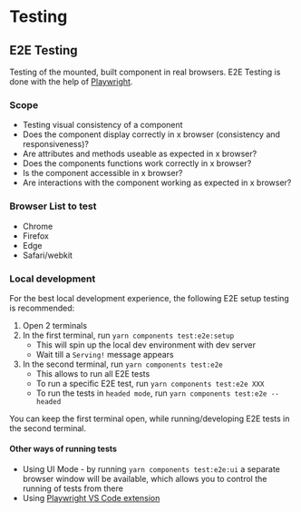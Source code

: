 # Testing

## E2E Testing

Testing of the mounted, built component in real browsers.
E2E Testing is done with the help of [Playwright](https://playwright.dev/).

### Scope

* Testing visual consistency of a component
* Does the component display correctly in x browser (consistency and responsiveness)?
* Are attributes and methods useable as expected in x browser?
* Does the components functions work correctly in x browser?
* Is the component accessible in x browser?
* Are interactions with the component working as expected in x browser?

### Browser List to test

* Chrome
* Firefox
* Edge
* Safari/webkit

### Local development

For the best local development experience, the following E2E setup testing is recommended:

1. Open 2 terminals
2. In the first terminal, run `yarn components test:e2e:setup`
    * This will spin up the local dev environment with dev server
    * Wait till a `Serving!` message appears
3. In the second terminal, run `yarn components test:e2e`
    * This allows to run all E2E tests
    * To run a specific E2E test, run `yarn components test:e2e XXX`
    * To run the tests in `headed mode`, run `yarn components test:e2e --headed`

You can keep the first terminal open, while running/developing E2E tests in the second terminal.

#### Other ways of running tests

* Using UI Mode - by running `yarn components test:e2e:ui` a separate browser window will be available, which allows you to control the running of tests from there
* Using [Playwright VS Code extension](https://marketplace.visualstudio.com/items?itemName=ms-playwright.playwright)
